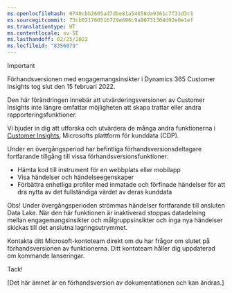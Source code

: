 ```yaml
---
ms.openlocfilehash: 0740cbb2605ad7dbe81a54658da9361c7f31d3c1
ms.sourcegitcommit: 73cb021760516729e696c9a90731304d92e0e1ef
ms.translationtype: HT
ms.contentlocale: sv-SE
ms.lasthandoff: 02/25/2022
ms.locfileid: "8356079"
---
```


> [!IMPORTANT]
> Förhandsversionen med engagemangsinsikter i Dynamics 365 Customer Insights tog slut den 15 februari 2022.  
>
>Den här förändringen innebär att utvärderingsversionen av Customer Insights inte längre omfattar möjligheten att skapa trattar eller andra rapporteringsfunktioner.
>
> Vi bjuder in dig att utforska och utvärdera de många andra funktionerna i [Customer Insights](https://dynamics.microsoft.com/ai/customer-insights/), Microsofts plattform för kunddata (CDP).    
>  
> Under en övergångsperiod har befintliga förhandsversionsdeltagare fortfarande tillgång till vissa förhandsversionsfunktioner:
> 
> - Hämta kod till instrument för en webbplats eller mobilapp 
> - Visa händelser och händelseegenskaper 
> - Förbättra enhetliga profiler med inmatade och förfinade händelser för att dra nytta av det fullständiga värdet av deras kunddata
>  
> Obs! Under övergångsperioden strömmas händelser fortfarande till ansluten Data Lake. När den här funktionen är inaktiverad stoppas datadelning mellan engagemangsinsikter och målgruppsinsikter och inga nya händelser skickas till det anslutna lagringsutrymmet.
>
> Kontakta ditt Microsoft-kontoteam direkt om du har frågor om slutet på förhandsversionen av funktionerna. Ditt kontoteam håller dig uppdaterad om kommande lanseringar. 
>
>Tack!


[Det här ämnet är en förhandsversion av dokumentationen och kan ändras.]
